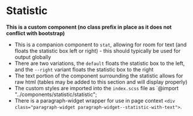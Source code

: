 # Statistic

**This is a custom component (no class prefix in place as it does not conflict with bootstrap)**

- This is a companion component to `stat`, allowing for room for text (and floats the statistic box left or right) - this should typically be used for output globally
- There are two variations, the `default` floats the statistic box to the left, and the `--right` variant floats the statistic box to the right
- The text portion of the component surrounding the statistic allows for raw html (tables may be added to this section and will display properly)
- The custom styles are imported into the `index.scss` file as `@import "../components/statistic/statistic";
- There is a paragraph-widget wrapper for use in page context `<div class="paragraph-widget paragraph-widget--statistic-with-text">`.
